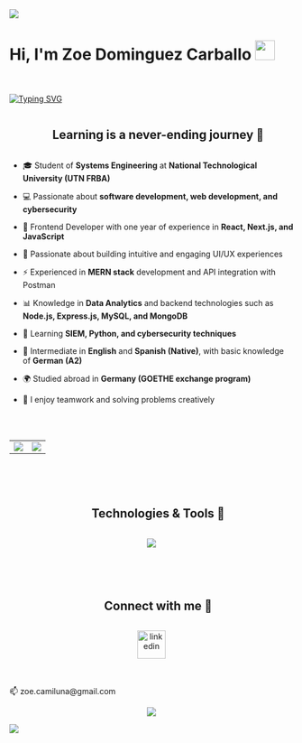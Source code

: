 <img src="https://user-images.githubusercontent.com/73097560/115834477-dbab4500-a447-11eb-908a-139a6edaec5c.gif">
</br>
<div id="user-content-toc">
   <h1 align='center' style="display: inline-block"><b>Hi, I'm Zoe Dominguez Carballo <img src="https://media.giphy.com/media/hvRJCLFzcasrR4ia7z/giphy.gif" width="35"></b></h1>
</div>
</br>
</br>

<div align="center" style="display: inline-block">
  <a href="https://git.io/typing-svg">       <img src="https://readme-typing-svg.demolab.com?font=Fira+Code&pause=1000&color=951AF7&width=435&lines=Systems+Engineering+Student%2C;+Self-taught+Fullstack+Developer%2C;Cibersegurity+Newbie%2C;Love+to+learn+new+stuffs+%3C3" alt="Typing SVG" /></a>
</div>

</br>
<div id="user-content-toc">
  <ul align="center">
    <summary><h2 style="display: inline-block">Learning is a never-ending journey 🚀</h2></summary>
  </ul>
</div>

<!--Intro start-->
- 🎓 Student of **Systems Engineering** at **National Technological University (UTN FRBA)**

- 💻 Passionate about **software development, web development, and cybersecurity**

- 🚀 Frontend Developer with one year of experience in **React, Next.js, and JavaScript**

- 🎨 Passionate about building intuitive and engaging UI/UX experiences

- ⚡ Experienced in **MERN stack** development and API integration with Postman

- 📊 Knowledge in **Data Analytics** and backend technologies such as **Node.js, Express.js, MySQL, and MongoDB**

- 🌱 Learning **SIEM, Python, and cybersecurity techniques**

- 📜 Intermediate in **English** and **Spanish (Native)**, with basic knowledge of **German (A2)**

- 🌍 Studied abroad in **Germany (GOETHE exchange program)**

- 🤝 I enjoy teamwork and solving problems creatively

<!--Intro end-->
</br>
</br>

<!--- stats & Trophy (start) -->
<p align="center">
  <!--- stats (start) -->
<table align="center">
<tr border="none">
<td width="50%" align="center">
  
  <img  align="center"  src="https://github-readme-stats.vercel.app/api?username=Mondlua&theme=midnight-purple&show_icons=true&hide_border=true&count_private=true" />
</td>
<td width="50%" align="center">
  <img  align="center"  src="https://github-readme-stats.vercel.app/api/top-langs/?username=Mondlua&theme=midnight-purple&show_icons=true&hide_border=true&layout=compact"/>
  
  </td>
</tr>
</table>
</p>    
</br>
</br>

<!--h1 without bottom border-->
<div id="user-content-toc">
  <ul align="center">
    <summary><h2 style="display: inline-block">Technologies & Tools 🔧</h2></summary>
  </ul>
</div>
<!--tech stack icons-->
<p align="center">
  <a href="https://skillicons.dev">
    <img src="https://skillicons.dev/icons?i=git,c,cpp,js,nodejs,react,typescript,postman,mysql,mongodb,tailwind,figma,vscode,linux&perline=10" />
  </a>
</p>

<!-- Connect with me -->
<!--h2 without bottom border-->
</br>
</br>
<div id="user-content-toc">
  <ul align="center">
    <summary><h2 style="display: inline-block">Connect with me 🤝</h2></summary>
  </ul>
</div>


<p align="center">
<a href="https://www.linkedin.com/in/zoe-dominguez" target="blank"><img align="center" src="https://user-images.githubusercontent.com/88904952/234979284-68c11d7f-1acc-4f0c-ac78-044e1037d7b0.png" alt="linkedin" height="50" width="50" /></a>
</p>
</br>
</br>
📫 zoe.camiluna@gmail.com 

<div align="center">
  
[![](https://visitcount.itsvg.in/api?id=zoedominguez&icon=3&color=6)](https://visitcount.itsvg.in)
  
</div>

<!--horizontal divider(gradiant)-->
<img src="https://user-images.githubusercontent.com/73097560/115834477-dbab4500-a447-11eb-908a-139a6edaec5c.gif">
